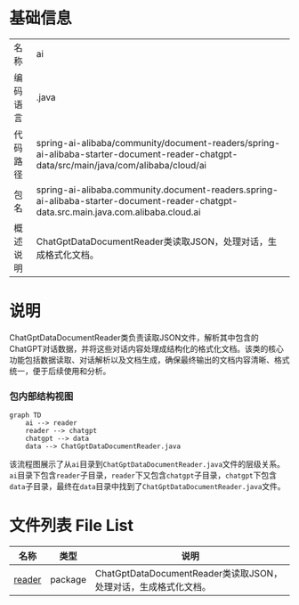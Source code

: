 # 基础信息

|      |      |
|------|------|
| 名称 | ai |
| 编码语言 | .java |
| 代码路径 | spring-ai-alibaba/community/document-readers/spring-ai-alibaba-starter-document-reader-chatgpt-data/src/main/java/com/alibaba/cloud/ai |
| 包名 | spring-ai-alibaba.community.document-readers.spring-ai-alibaba-starter-document-reader-chatgpt-data.src.main.java.com.alibaba.cloud.ai |
| 概述说明 | ChatGptDataDocumentReader类读取JSON，处理对话，生成格式化文档。 |

# 说明

ChatGptDataDocumentReader类负责读取JSON文件，解析其中包含的ChatGPT对话数据，并将这些对话内容处理成结构化的格式化文档。该类的核心功能包括数据读取、对话解析以及文档生成，确保最终输出的文档内容清晰、格式统一，便于后续使用和分析。


### 包内部结构视图

```mermaid
graph TD
    ai --> reader
    reader --> chatgpt
    chatgpt --> data
    data --> ChatGptDataDocumentReader.java
```

该流程图展示了从`ai`目录到`ChatGptDataDocumentReader.java`文件的层级关系。`ai`目录下包含`reader`子目录，`reader`下又包含`chatgpt`子目录，`chatgpt`下包含`data`子目录，最终在`data`目录中找到了`ChatGptDataDocumentReader.java`文件。

# 文件列表 File List

| 名称   | 类型  | 说明 |
|-------|------|-------------|
| [reader](reader/_module.md) | package | ChatGptDataDocumentReader类读取JSON，处理对话，生成格式化文档。 |


